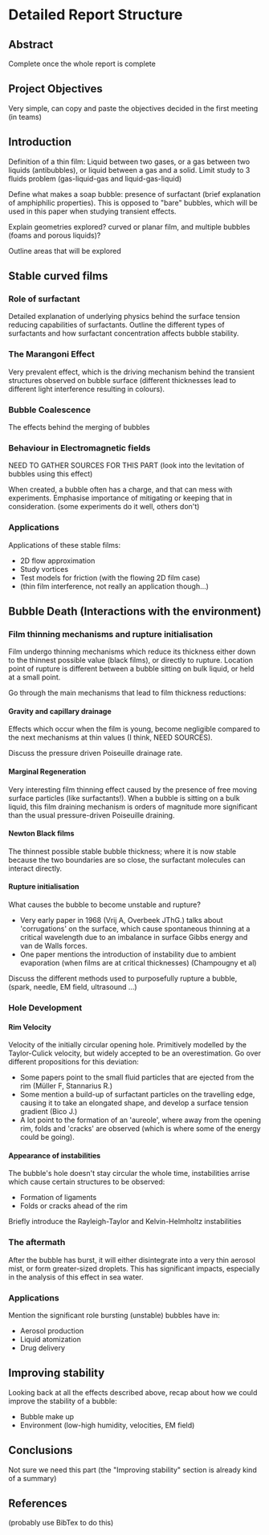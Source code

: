 # Detailed Report Structure
## Abstract
Complete once the whole report is complete

## Project Objectives
Very simple, can copy and paste the objectives decided in the first meeting (in teams)

## Introduction
Definition of a thin film: Liquid between two gases, or a gas between two liquids (antibubbles), or liquid between a gas and a solid. Limit study to 3 fluids problem (gas-liquid-gas and liquid-gas-liquid)

Define what makes a soap bubble: presence of surfactant (brief explanation of amphiphilic properties). This is opposed to "bare" bubbles, which will be used in this paper when studying transient effects.

Explain geometries explored? curved or planar film, and multiple bubbles (foams and porous liquids)?

Outline areas that will be explored


## Stable curved films
### Role of surfactant
Detailed explanation of underlying physics behind the surface tension reducing capabilities of surfactants. Outline the different types of surfactants and how surfactant concentration affects bubble stability.

### The Marangoni Effect
Very prevalent effect, which is the driving mechanism behind the transient structures observed on bubble surface (different thicknesses lead to different light interference resulting in colours).

### Bubble Coalescence
The effects behind the merging of bubbles

### Behaviour in Electromagnetic fields
NEED TO GATHER SOURCES FOR THIS PART
(look into the levitation of bubbles using this effect)

When created, a bubble often has a charge, and that can mess with experiments. Emphasise importance of mitigating or keeping that in consideration. (some experiments do it well, others don't)


### Applications
Applications of these stable films:

- 2D flow approximation
- Study vortices
- Test models for friction (with the flowing 2D film case)
- (thin film interference, not really an application though...)


## Bubble Death (Interactions with the environment)
### Film thinning mechanisms and rupture initialisation
Film undergo thinning mechanisms which reduce its thickness either down to the thinnest possible value (black films), or directly to rupture. Location point of rupture is different between a bubble sitting on bulk liquid, or held at a small point.

Go through the main mechanisms that lead to film thickness reductions:
#### Gravity and capillary drainage
Effects which occur when the film is young, become negligible compared to the next mechanisms at thin values (I think, NEED SOURCES).

Discuss the pressure driven Poiseuille drainage rate.

#### Marginal Regeneration
Very interesting film thinning effect caused by the presence of free moving surface particles (like surfactants!). When a bubble is sitting on a bulk liquid, this film draining mechanism is orders of magnitude more significant than the usual pressure-driven Poiseuille draining.

#### Newton Black films
The thinnest possible stable bubble thickness; where it is now stable because the two boundaries are so close, the surfactant molecules can interact directly.

#### Rupture initialisation
What causes the bubble to become unstable and rupture?

- Very early paper in 1968 (Vrij A, Overbeek JThG.) talks about 'corrugations' on the surface, which cause spontaneous thinning at a critical wavelength due to an imbalance in surface Gibbs energy and van de Walls forces.
- One paper mentions the introduction of instability due to ambient evaporation (when films are at critical thicknesses) (Champougny et al)

Discuss the different methods used to purposefully rupture a bubble, (spark, needle, EM field, ultrasound ...)

### Hole Development
#### Rim Velocity
Velocity of the initially circular opening hole. Primitively modelled by the Taylor-Culick velocity, but widely accepted to be an overestimation. Go over different propositions for this deviation:

- Some papers point to the small fluid particles that are ejected from the rim (Müller F, Stannarius R.)
- Some mention a build-up of surfactant particles on the travelling edge, causing it to take an elongated shape, and develop a surface tension gradient (Bico J.)
- A lot point to the formation of an 'aureole', where away from the opening rim, folds and 'cracks' are observed (which is where some of the energy could be going).

#### Appearance of instabilities
The bubble's hole doesn't stay circular the whole time, instabilities arrise which cause certain structures to be observed:

- Formation of ligaments
- Folds or cracks ahead of the rim

Briefly introduce the Rayleigh-Taylor and Kelvin-Helmholtz instabilities


### The aftermath
After the bubble has burst, it will either disintegrate into a very thin aerosol mist, or form greater-sized droplets. This has significant impacts, especially in the analysis of this effect in sea water.


### Applications
Mention the significant role bursting (unstable) bubbles have in:

- Aerosol production
- Liquid atomization
- Drug delivery



## Improving stability
Looking back at all the effects described above, recap about how we could improve the stability of a bubble:

- Bubble make up
- Environment (low-high humidity, velocities, EM field)

## Conclusions
Not sure we need this part (the "Improving stability" section is already kind of a summary)

## References
(probably use BibTex to do this)
